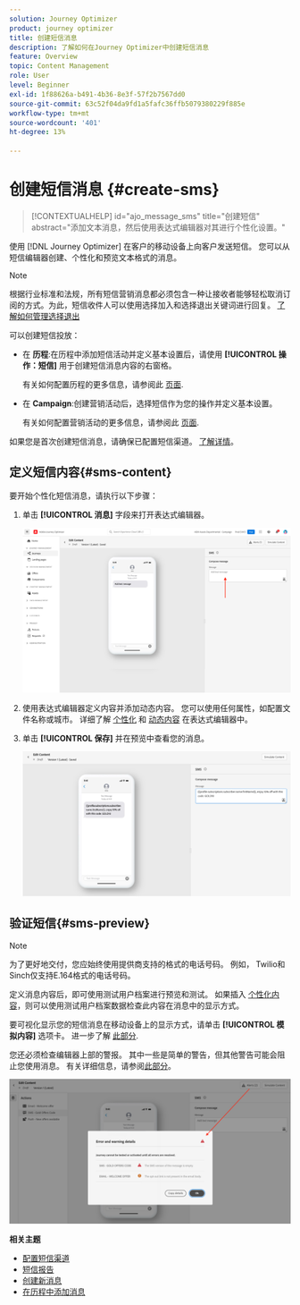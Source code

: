 ```yaml
---
solution: Journey Optimizer
product: journey optimizer
title: 创建短信消息
description: 了解如何在Journey Optimizer中创建短信消息
feature: Overview
topic: Content Management
role: User
level: Beginner
exl-id: 1f88626a-b491-4b36-8e3f-57f2b7567dd0
source-git-commit: 63c52f04da9fd1a5fafc36ffb5079380229f885e
workflow-type: tm+mt
source-wordcount: '401'
ht-degree: 13%

---
```


# 创建短信消息 {#create-sms}

>[!CONTEXTUALHELP]
>id="ajo_message_sms"
>title="创建短信"
>abstract="添加文本消息，然后使用表达式编辑器对其进行个性化设置。"

使用 [!DNL Journey Optimizer] 在客户的移动设备上向客户发送短信。 您可以从短信编辑器创建、个性化和预览文本格式的消息。

>[!NOTE]
>
>根据行业标准和法规，所有短信营销消息都必须包含一种让接收者能够轻松取消订阅的方式。为此，短信收件人可以使用选择加入和选择退出关键词进行回复。 [了解如何管理选择退出](../privacy/opt-out.md#sms-opt-out-management-sms-opt-out-management)

可以创建短信投放：

* 在 **历程**:在历程中添加短信活动并定义基本设置后，请使用 **[!UICONTROL 操作：短信]** 用于创建短信消息内容的右窗格。

   有关如何配置历程的更多信息，请参阅此 [页面](../building-journeys/journey-gs.md).

* 在 **Campaign**:创建营销活动后，选择短信作为您的操作并定义基本设置。

   有关如何配置营销活动的更多信息，请参阅此 [页面](../campaigns/create-campaign.md#configure).

如果您是首次创建短信消息，请确保已配置短信渠道。 [了解详情](../configuration/sms-configuration.md)。

## 定义短信内容{#sms-content}

要开始个性化短信消息，请执行以下步骤：

1. 单击 **[!UICONTROL 消息]** 字段来打开表达式编辑器。

   ![](assets/sms-content.png)

1. 使用表达式编辑器定义内容并添加动态内容。 您可以使用任何属性，如配置文件名称或城市。 详细了解 [个性化](../personalization/personalize.md) 和 [动态内容](../personalization/get-started-dynamic-content.md) 在表达式编辑器中。

1. 单击 **[!UICONTROL 保存]** 并在预览中查看您的消息。

   ![](assets/sms-content-preview.png)

## 验证短信{#sms-preview}

>[!NOTE]
>
> 为了更好地交付，您应始终使用提供商支持的格式的电话号码。 例如， Twilio和Sinch仅支持E.164格式的电话号码。

定义消息内容后，即可使用测试用户档案进行预览和测试。 如果插入 [个性化内容](../personalization/personalize.md)，则可以使用测试用户档案数据检查此内容在消息中的显示方式。

要可视化显示您的短信消息在移动设备上的显示方式，请单击 **[!UICONTROL 模拟内容]** 选项卡。 进一步了解 [此部分](../design/preview.md).

您还必须检查编辑器上部的警报。  其中一些是简单的警告，但其他警告可能会阻止您使用消息。 有关详细信息，请参阅[此部分](alerts.md)。

![](assets/sms-alert-button.png)

<!--
## How-to video

Learn how to configure, author, and include SMS messaging into your customer journeys.

>[!VIDEO](https://video.tv.adobe.com/v/344460?quality=12)
-->
**相关主题**

* [配置短信渠道](../configuration/sms-configuration.md)
* [短信报告](../reports/journey-global-report.md#sms-global)
* [创建新消息](get-started-content.md)
* [在历程中添加消息](../building-journeys/journeys-message.md)
